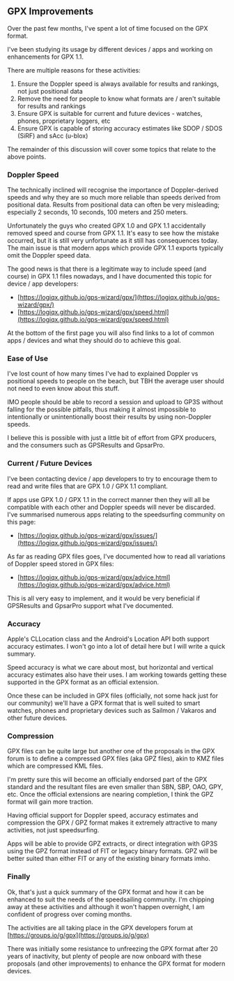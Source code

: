 ## GPX Improvements

Over the past few months, I've spent a lot of time focused on the GPX format.

I've been studying its usage by different devices / apps and working on enhancements for GPX 1.1.

There are multiple reasons for these activities:

1) Ensure the Doppler speed is always available for results and rankings, not just positional data
2) Remove the need for people to know what formats are / aren't suitable for results and rankings
3) Ensure GPX is suitable for current and future devices - watches, phones, proprietary loggers, etc
4) Ensure GPX is capable of storing accuracy estimates like SDOP / SDOS (SiRF) and sAcc (u-blox)

The remainder of this discussion will cover some topics that relate to the above points.



### Doppler Speed

The technically inclined will recognise the importance of Doppler-derived speeds and why they are so much more reliable than speeds derived from positional data. Results from positional data can often be very misleading; especially 2 seconds, 10 seconds, 100 meters and 250 meters.

Unfortunately the guys who created GPX 1.0 and GPX 1.1 accidentally removed speed and course from GPX 1.1. It's easy to see how the mistake occurred, but it is still very unfortunate as it still has consequences today. The main issue is that modern apps which provide GPX 1.1 exports typically omit the Doppler speed data.

The good news is that there is a legitimate way to include speed (and course) in GPX 1.1 files nowadays, and I have documented this topic for device / app developers:

- [https://logiqx.github.io/gps-wizard/gpx/](https://logiqx.github.io/gps-wizard/gpx/)
- [https://logiqx.github.io/gps-wizard/gpx/speed.html](https://logiqx.github.io/gps-wizard/gpx/speed.html)

At the bottom of the first page you will also find links to a lot of common apps / devices and what they should do to achieve this goal.



### Ease of Use

I've lost count of how many times I've had to explained Doppler vs positional speeds to people on the beach, but TBH the average user should not need to even know about this stuff.

IMO people should be able to record a session and upload to GP3S without falling for the possible pitfalls, thus making it almost impossible to intentionally or unintentionally boost their results by using non-Doppler speeds.

I believe this is possible with just a little bit of effort from GPX producers, and the consumers such as GPSResults and GpsarPro.



### Current / Future Devices

I've been contacting device / app developers to try to encourage them to read and write files that are GPX 1.0 / GPX 1.1 compliant.

If apps use GPX 1.0 / GPX 1.1 in the correct manner then they will all be compatible with each other and Doppler speeds will never be discarded. I've summarised numerous apps relating to the speedsurfing community on this page:

- [https://logiqx.github.io/gps-wizard/gpx/issues/](https://logiqx.github.io/gps-wizard/gpx/issues/)

As far as reading GPX files goes, I've documented how to read all variations of Doppler speed stored in GPX files:

- [https://logiqx.github.io/gps-wizard/gpx/advice.html](https://logiqx.github.io/gps-wizard/gpx/advice.html)

This is all very easy to implement, and it would be very beneficial if GPSResults and GpsarPro support what I've documented.



### Accuracy

Apple's CLLocation class and the Android's Location API both support accuracy estimates. I won't go into a lot of detail here but I will write a quick summary.

Speed accuracy is what we care about most, but horizontal and vertical accuracy estimates also have their uses. I am working towards getting these supported in the GPX format as an official extension.

Once these can be included in GPX files (officially, not some hack just for our community) we'll have a GPX format that is well suited to smart watches, phones and proprietary devices such as Sailmon / Vakaros and other future devices.



### Compression

GPX files can be quite large but another one of the proposals in the GPX forum is to define a compressed GPX files (aka GPZ files), akin to KMZ files which are compressed KML files.

I'm pretty sure this will become an officially endorsed part of the GPX standard and the resultant files are even smaller than SBN, SBP, OAO, GPY, etc. Once the official extensions are nearing completion, I think the GPZ format will gain more traction.

Having official support for Doppler speed, accuracy estimates and compression the GPX / GPZ format makes it extremely attractive to many activities, not just speedsurfing.

Apps will be able to provide GPZ extracts, or direct integration with GP3S using the GPZ format instead of FIT or legacy binary formats. GPZ will be better suited than either FIT or any of the existing binary formats imho.



### Finally

Ok, that's just a quick summary of the GPX format and how it can be enhanced to suit the needs of the speedsailing community. I'm chipping away at these activities and although it won't happen overnight, I am confident of progress over coming months.

The activities are all taking place in the GPX developers forum at [https://groups.io/g/gpx](https://groups.io/g/gpx)

There was initially some resistance to unfreezing the GPX format after 20 years of inactivity, but plenty of people are now onboard with these proposals (and other improvements) to enhance the GPX format for modern devices.